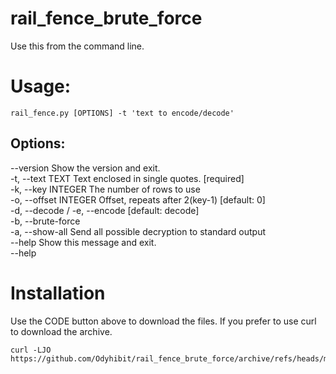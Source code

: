 # rail_fence_brute_force
Use this from the command line. 


# Usage: 
```console
rail_fence.py [OPTIONS] -t 'text to encode/decode'
```
## Options:

  --version                    Show the version and exit.  
  -t, --text TEXT              Text enclosed in single quotes.  [required]  
  -k, --key INTEGER            The number of rows to use  
  -o, --offset INTEGER         Offset, repeats after 2(key-1)  [default: 0]  
  -d, --decode / -e, --encode  [default: decode]  
  -b, --brute-force  
  -a, --show-all               Send all possible decryption to standard output  
  --help                       Show this message and exit.  
  --help   
  
# Installation
Use the CODE button above to download the files. If you prefer to use curl to download the archive.
```console
curl -LJO https://github.com/Odyhibit/rail_fence_brute_force/archive/refs/heads/main.zip
```
